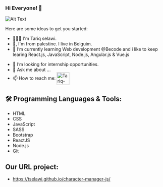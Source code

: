 ### Hi Everyone! 👋

![Alt Text](https://media.tenor.com/images/2b140792248cbf1df91c9dd58a5a47aa/tenor.gif)
<!-- **Tselawi/tselawi** is a ✨ _special_ ✨ repository because its `README.md` (this file) appears on your GitHub profile. -->

Here are some ideas to get you started:

<!--- 🔭 I’m currently working on ...-->
- 👱🏼‍♂️  I'm Tariq selawi.
- 🏡,  I'm from palestine. I live in Belguim. 
- 🌱  I’m currently learning Web development @Becode and i like to keep learing React.js, JavaScript, Node.js, Angular.js & Vue.js
<!-- - 👯 I’m looking to collaborate on ... -->
- 🤔  I’m looking for internship opportunities.
- 💬  Ask me about ...
- 📫  How to reach me: <a href="www.linkedin.com/in/tariq-selawi-2a40b813b" target="blank"><img align="center" src="https://cdn.jsdelivr.net/npm/simple-icons@3.0.1/icons/linkedin.svg" alt="Tariq-selawi" height="40" width="40" /></a> &nbsp;&nbsp;
<!-- - 😄 Pronouns: ...
- ⚡ Fun fact: ... -->


##  🛠   Programming Languages & Tools:
 * HTML
 * CSS
 * JavaScript
 * SASS
 * Bootstrap
 * ReactJS
 * Node.js
 * Git

## Our URL project:
- https://tselawi.github.io/character-manager-js/
